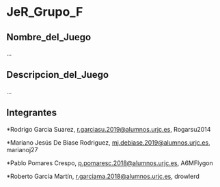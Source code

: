 # JeR_Grupo_F

## Nombre_del_Juego
...

## Descripcion_del_Juego
...

## Integrantes
*Rodrigo Garcia Suarez, r.garciasu.2019@alumnos.urjc.es, Rogarsu2014

*Mariano Jesús De Biase Rodriguez, mj.debiase.2019@alumnos.urjc.es, marianoj27


*Pablo Pomares Crespo, p.pomaresc.2018@alumnos.urjc.es, A6MFlygon

*Roberto García Martín, r.garciama.2018@alumnos.urjc.es, drowlerd
